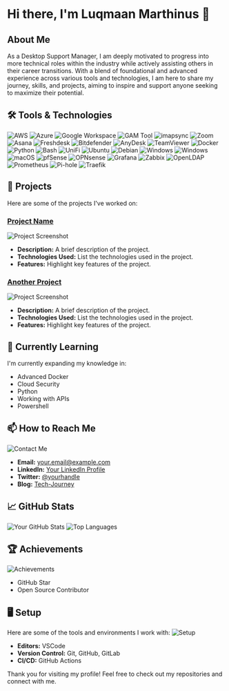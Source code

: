 # Hi there, I'm Luqmaan Marthinus 👋


## About Me
As a Desktop Support Manager, I am deeply motivated to progress into more technical roles within the industry while actively assisting others in their career transitions. With a blend of foundational and advanced experience across various tools and technologies, I am here to share my journey, skills, and projects, aiming to inspire and support anyone seeking to maximize their potential.

## 🛠 Tools & Technologies

![AWS](https://img.shields.io/badge/AWS-232F3E?style=for-the-badge&logo=amazon-aws&logoColor=white)
![Azure](https://img.shields.io/badge/Azure-0078D4?style=for-the-badge&logo=microsoft-azure&logoColor=white)
![Google Workspace](https://img.shields.io/badge/Google_Workspace-4285F4?style=for-the-badge&logo=google&logoColor=white)
![GAM Tool](https://img.shields.io/badge/GAM-00A82D?style=for-the-badge&logoColor=white)
![imapsync](https://img.shields.io/badge/imapsync-24A1C1?style=for-the-badge&logo=imapsync&logoColor=white)
![Zoom](https://img.shields.io/badge/Zoom-2D8CFF?style=for-the-badge&logo=zoom&logoColor=white)
![Asana](https://img.shields.io/badge/Asana-FC636B?style=for-the-badge&logo=asana&logoColor=white)
![Freshdesk](https://img.shields.io/badge/Freshdesk-2B79D8?style=for-the-badge&logo=freshdesk&logoColor=white)
![Bitdefender](https://img.shields.io/badge/Bitdefender-FF1100?style=for-the-badge&logo=bitdefender&logoColor=white)
![AnyDesk](https://img.shields.io/badge/AnyDesk-EA1F24?style=for-the-badge&logo=anydesk&logoColor=white)
![TeamViewer](https://img.shields.io/badge/TeamViewer-0E8EE9?style=for-the-badge&logo=teamviewer&logoColor=white)
![Docker](https://img.shields.io/badge/Docker-2496ED?style=for-the-badge&logo=docker&logoColor=white)
![Python](https://img.shields.io/badge/Python-3776AB?style=for-the-badge&logo=python&logoColor=white)
![Bash](https://img.shields.io/badge/Bash-4EAA25?style=for-the-badge&logo=gnu-bash&logoColor=white)
![UniFi](https://img.shields.io/badge/UniFi-0559C9?style=for-the-badge&logo=ubiquiti&logoColor=white)
![Ubuntu](https://img.shields.io/badge/Ubuntu-E95420?style=for-the-badge&logo=ubuntu&logoColor=white)
![Debian](https://img.shields.io/badge/Debian-A81D33?style=for-the-badge&logo=debian&logoColor=white)
![Windows](https://img.shields.io/badge/Windows_10-0078D6?style=for-the-badge&logo=windows&logoColor=white)
![Windows](https://img.shields.io/badge/Windows_11-0078D6?style=for-the-badge&logo=windows&logoColor=white)
![macOS](https://img.shields.io/badge/macOS-000000?style=for-the-badge&logo=apple&logoColor=white)
![pfSense](https://img.shields.io/badge/pfSense-336791?style=for-the-badge&logo=pfsense&logoColor=white)
![OPNsense](https://img.shields.io/badge/OPNsense-342B0E?style=for-the-badge&logoColor=white)
![Grafana](https://img.shields.io/badge/Grafana-F46800?style=for-the-badge&logo=grafana&logoColor=white)
![Zabbix](https://img.shields.io/badge/Zabbix-00BFFF?style=for-the-badge&logo=zabbix&logoColor=white)
![OpenLDAP](https://img.shields.io/badge/OpenLDAP-2C2255?style=for-the-badge&logo=openldap&logoColor=white)
![Prometheus](https://img.shields.io/badge/Prometheus-E6522C?style=for-the-badge&logo=prometheus&logoColor=white)
![Pi-hole](https://img.shields.io/badge/Pi--hole-F60D1A?style=for-the-badge&logo=pihole&logoColor=white)
![Traefik](https://img.shields.io/badge/Traefik-24A1C1?style=for-the-badge&logo=traefik&logoColor=white)

## 🔧 Projects
Here are some of the projects I've worked on:

### [Project Name](https://github.com/yourusername/projectname)
![Project Screenshot](https://via.placeholder.com/600x400.png?text=Project+Screenshot) <!-- Replace with your image URL -->
- **Description:** A brief description of the project.
- **Technologies Used:** List the technologies used in the project.
- **Features:** Highlight key features of the project.

### [Another Project](https://github.com/yourusername/anotherproject)
![Project Screenshot](https://via.placeholder.com/600x400.png?text=Project+Screenshot) <!-- Replace with your image URL -->
- **Description:** A brief description of the project.
- **Technologies Used:** List the technologies used in the project.
- **Features:** Highlight key features of the project.

## 🌱 Currently Learning
I'm currently expanding my knowledge in:
- Advanced Docker
- Cloud Security
- Python
- Working with APIs
- Powershell

## 📫 How to Reach Me

![Contact Me](https://via.placeholder.com/1200x300.png?text=Contact+Me) <!-- Replace with your image URL -->

- **Email:** your.email@example.com
- **LinkedIn:** [Your LinkedIn Profile](https://linkedin.com/in/yourprofile)
- **Twitter:** [@yourhandle](https://twitter.com/yourhandle)
- **Blog:** [Tech-Journey](https://yourblog.com)

## 📈 GitHub Stats
![Your GitHub Stats](https://github-readme-stats.vercel.app/api?username=yourusername&show_icons=true&theme=radical)
![Top Languages](https://github-readme-stats.vercel.app/api/top-langs/?username=yourusername&layout=compact&theme=radical)

## 🏆 Achievements
![Achievements](https://via.placeholder.com/1200x300.png?text=Achievements) <!-- Replace with your image URL -->
- GitHub Star
- Open Source Contributor

## 🖥️ Setup
Here are some of the tools and environments I work with:
![Setup](https://via.placeholder.com/1200x300.png?text=Setup) <!-- Replace with your image URL -->

- **Editors:** VSCode
- **Version Control:** Git, GitHub, GitLab
- **CI/CD:** GitHub Actions

Thank you for visiting my profile! Feel free to check out my repositories and connect with me.

